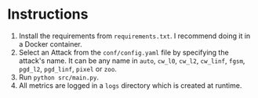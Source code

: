 # Instructions
1. Install the requirements from `requirements.txt`. I recommend doing it in a Docker container.
2. Select an Attack from the `conf/config.yaml` file by specifying the attack's name. It can be any name in `auto`, `cw_l0`, `cw_l2`, `cw_linf`, `fgsm`, `pgd_l2`, `pgd_linf`, `pixel` or `zoo`.
3. Run `python src/main.py`.
4. All metrics are logged in a `logs` directory which is created at runtime.

